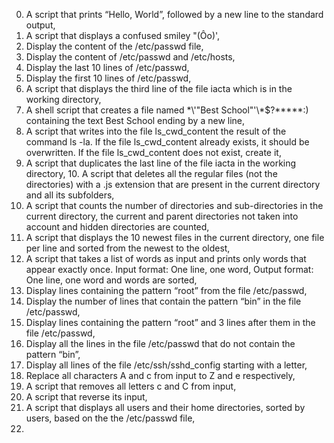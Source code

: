 0. A script that prints “Hello, World”, followed by a new line to the standard output, 
1. A script that displays a confused smiley "(Ôo)', 
2. Display the content of the /etc/passwd file, 
3. Display the content of /etc/passwd and /etc/hosts, 
4. Display the last 10 lines of /etc/passwd, 
5. Display the first 10 lines of /etc/passwd, 
6. A script that displays the third line of the file iacta which is in the working directory, 
7. A shell script that creates a file named \*\\'"Best School"\'\\*$\?\*\*\*\*\*:) containing the text Best School ending by a new line, 
8. A script that writes into the file ls_cwd_content the result of the command ls -la. If the file ls_cwd_content already exists, it should be overwritten. If the file ls_cwd_content does not exist, create it, 
9. A script that duplicates the last line of the file iacta in the working directory, 10. A script that deletes all the regular files (not the directories) with a .js extension that are present in the current directory and all its subfolders,
11. A script that counts the number of directories and sub-directories in the current directory, the current and parent directories not taken into account and hidden directories are counted,
12. A script that displays the 10 newest files in the current directory, one file per line and sorted from the newest to the oldest, 
13. A script that takes a list of words as input and prints only words that appear exactly once. Input format: One line, one word, Output format: One line, one word and words are sorted,
14. Display lines containing the pattern “root” from the file /etc/passwd,
15. Display the number of lines that contain the pattern “bin” in the file /etc/passwd,
16. Display lines containing the pattern “root” and 3 lines after them in the file /etc/passwd,
17. Display all the lines in the file /etc/passwd that do not contain the pattern “bin”,
18. Display all lines of the file /etc/ssh/sshd_config starting with a letter,
19. Replace all characters A and c from input to Z and e respectively,
20. A script that removes all letters c and C from input,
21. A script that reverse its input,
22. A script that displays all users and their home directories, sorted by users, based on the the /etc/passwd file,
23. 

